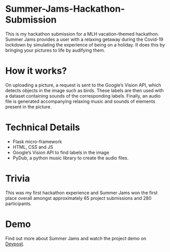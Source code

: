 # Summer-Jams-Hackathon-Submission
This is my hackathon submission for a MLH vacation-themed hackathon. Summer Jams provides a user with a relaxing getaway during the Covid-19 lockdown by simulating the experience of being on a holiday. It does this by bringing your pictures to life by audifying them.

# How it works?
On uploading a picture, a request is sent to the Google’s Vision API, which detects objects in the image such as birds. These labels are then used with a dataset containing sounds of the corresponding labels. Finally, an audio file is generated accompanying relaxing music and sounds of elements present in the picture.

# Technical Details
- Flask micro-framework
- HTML, CSS and JS
- Google’s Vision API to find labels in the image
- PyDub, a python music library to create the audio files.

# Trivia
This was my first hackathon experience and Summer Jams won the first place overall amongst approximately 65 project submissions and 280 participants.

# Demo
Find out more about Summer Jams and watch the project demo on [Devpost](https://devpost.com/software/summerjams).
